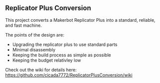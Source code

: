 ## Replicator Plus Conversion
This project converts a Makerbot Replicator Plus into a standard, reliable, and fast machine. 

The points of the design are:
* Upgrading the replicator plus to use standard parts
* Minimal disassembly
* Keeping the build process as simple as possible
* Keeping the budget relativley low

Check out the wiki for details here:
https://github.com/cicada7772/ReplicatorPlusConversion/wiki
